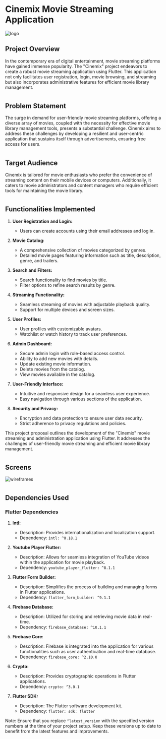 # Cinemix Movie Streaming Application

![logo](https://github.com/marshudi/Cinemix/assets/76883519/662f9ba6-dca8-4590-be8f-811c41447378)

 
## Project Overview
In the contemporary era of digital entertainment, movie streaming platforms have gained immense popularity. The "Cinemix" project endeavors to create a robust movie streaming application using Flutter. This application not only facilitates user registration, login, movie browsing, and streaming but also incorporates administrative features for efficient movie library management.

#
## Problem Statement
The surge in demand for user-friendly movie streaming platforms, offering a diverse array of movies, coupled with the necessity for effective movie library management tools, presents a substantial challenge. Cinemix aims to address these challenges by developing a resilient and user-centric application that sustains itself through advertisements, ensuring free access for users.

#
## Target Audience
Cinemix is tailored for movie enthusiasts who prefer the convenience of streaming content on their mobile devices or computers. Additionally, it caters to movie administrators and content managers who require efficient tools for maintaining the movie library.

#
## Functionalities Implemented
1. **User Registration and Login:**
   - Users can create accounts using their email addresses and log in.

2. **Movie Catalog:**
   - A comprehensive collection of movies categorized by genres.
   - Detailed movie pages featuring information such as title, description, genre, and trailers.

3. **Search and Filters:**
   - Search functionality to find movies by title.
   - Filter options to refine search results by genre.

4. **Streaming Functionality:**
   - Seamless streaming of movies with adjustable playback quality.
   - Support for multiple devices and screen sizes.

5. **User Profiles:**
   - User profiles with customizable avatars.
   - Watchlist or watch history to track user preferences.

6. **Admin Dashboard:**
   - Secure admin login with role-based access control.
   - Ability to add new movies with details.
   - Update existing movie information.
   - Delete movies from the catalog.
   - View movies available in the catalog.

7. **User-Friendly Interface:**
   - Intuitive and responsive design for a seamless user experience.
   - Easy navigation through various sections of the application.

8. **Security and Privacy:**
   - Encryption and data protection to ensure user data security.
   - Strict adherence to privacy regulations and policies.

This project proposal outlines the development of the "Cinemix" movie streaming and administration application using Flutter. It addresses the challenges of user-friendly movie streaming and efficient movie library management.

#
## Screens
![wireframes](https://github.com/marshudi/Cinemix/assets/76883519/ba26738c-47c2-453d-9924-993f370a275f)

#
## Dependencies Used

### Flutter Dependencies

1. **Intl:**
   - Description: Provides internationalization and localization support.
   - Dependency: `intl: ^0.18.1`

2. **Youtube Player Flutter:**
   - Description: Allows for seamless integration of YouTube videos within the application for movie playback.
   - Dependency: `youtube_player_flutter: ^8.1.1`

3. **Flutter Form Builder:**
   - Description: Simplifies the process of building and managing forms in Flutter applications.
   - Dependency: `flutter_form_builder: ^9.1.1`

4. **Firebase Database:**
   - Description: Utilized for storing and retrieving movie data in real-time.
   - Dependency: `firebase_database: ^10.1.1`

5. **Firebase Core:**
   - Description: Firebase is integrated into the application for various functionalities such as user authentication and real-time database.
   - Dependency: `firebase_core: ^2.10.0`

6. **Crypto:**

   - Description: Provides cryptographic operations in Flutter applications.
   - Dependency: `crypto: ^3.0.1`

7. **Flutter SDK:**
   - Description: The Flutter software development kit.
   - Dependency: `flutter: sdk: flutter`

Note: Ensure that you replace `^latest_version` with the specified version numbers at the time of your project setup. Keep these versions up to date to benefit from the latest features and improvements.
